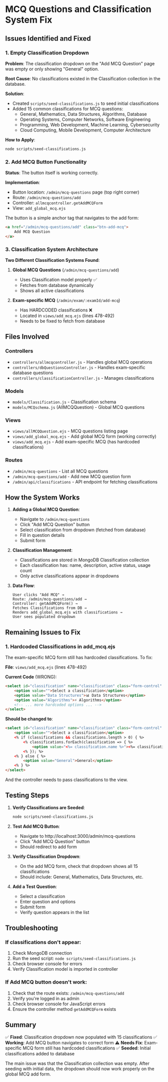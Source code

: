 # MCQ Questions and Classification System Fix

## Issues Identified and Fixed

### 1. Empty Classification Dropdown
**Problem**: The classification dropdown on the "Add MCQ Question" page was empty or only showing "General" option.

**Root Cause**: No classifications existed in the Classification collection in the database.

**Solution**:
- Created `scripts/seed-classifications.js` to seed initial classifications
- Added 15 common classifications for MCQ questions:
  - General, Mathematics, Data Structures, Algorithms, Database
  - Operating Systems, Computer Networks, Software Engineering
  - Programming, Web Development, Machine Learning, Cybersecurity
  - Cloud Computing, Mobile Development, Computer Architecture

**How to Apply**:
```bash
node scripts/seed-classifications.js
```

### 2. Add MCQ Button Functionality
**Status**: The button itself is working correctly.

**Implementation**:
- Button location: `/admin/mcq-questions` page (top right corner)
- Route: `/admin/mcq-questions/add`
- Controller: `allmcqcontroller.getAddMCQForm`
- View: `add_global_mcq.ejs`

The button is a simple anchor tag that navigates to the add form:
```html
<a href="/admin/mcq-questions/add" class="btn-add-mcq">
    Add MCQ Question
</a>
```

### 3. Classification System Architecture

**Two Different Classification Systems Found**:

1. **Global MCQ Questions** (`/admin/mcq-questions/add`)
   - Uses Classification model properly ✅
   - Fetches from database dynamically
   - Shows all active classifications

2. **Exam-specific MCQ** (`/admin/exam/:examId/add-mcq`)
   - Has HARDCODED classifications ❌
   - Located in `views/add_mcq.ejs` (lines 478-492)
   - Needs to be fixed to fetch from database

## Files Involved

### Controllers
- `controllers/allmcqcontroller.js` - Handles global MCQ operations
- `controllers/dbQuestionsController.js` - Handles exam-specific database questions
- `controllers/classificationController.js` - Manages classifications

### Models
- `models/Classification.js` - Classification schema
- `models/MCQschema.js` (AllMCQQuestion) - Global MCQ questions

### Views
- `views/allMCQQuestion.ejs` - MCQ questions listing page
- `views/add_global_mcq.ejs` - Add global MCQ form (working correctly)
- `views/add_mcq.ejs` - Add exam-specific MCQ (has hardcoded classifications)

### Routes
- `/admin/mcq-questions` - List all MCQ questions
- `/admin/mcq-questions/add` - Add new MCQ question form
- `/admin/api/classifications` - API endpoint for fetching classifications

## How the System Works

1. **Adding a Global MCQ Question**:
   - Navigate to `/admin/mcq-questions`
   - Click "Add MCQ Question" button
   - Select classification from dropdown (fetched from database)
   - Fill in question details
   - Submit form

2. **Classification Management**:
   - Classifications are stored in MongoDB Classification collection
   - Each classification has: name, description, active status, usage count
   - Only active classifications appear in dropdowns

3. **Data Flow**:
   ```
   User clicks "Add MCQ" →
   Route: /admin/mcq-questions/add →
   Controller: getAddMCQForm() →
   Fetches Classifications from DB →
   Renders add_global_mcq.ejs with classifications →
   User sees populated dropdown
   ```

## Remaining Issues to Fix

### 1. Hardcoded Classifications in add_mcq.ejs
The exam-specific MCQ form still has hardcoded classifications. To fix:

**File**: `views/add_mcq.ejs` (lines 478-492)

**Current Code** (WRONG):
```html
<select id="classification" name="classification" class="form-control" required>
    <option value="">Select a classification</option>
    <option value="Data Structures">📊 Data Structures</option>
    <option value="Algorithms">⚡ Algorithms</option>
    <!-- ... more hardcoded options ... -->
</select>
```

**Should be changed to**:
```html
<select id="classification" name="classification" class="form-control" required>
    <option value="">Select a classification</option>
    <% if (classifications && classifications.length > 0) { %>
        <% classifications.forEach(classification => { %>
            <option value="<%= classification.name %>"><%= classification.name %></option>
        <% }); %>
    <% } else { %>
        <option value="General">General</option>
    <% } %>
</select>
```

And the controller needs to pass classifications to the view.

## Testing Steps

1. **Verify Classifications are Seeded**:
   ```bash
   node scripts/seed-classifications.js
   ```

2. **Test Add MCQ Button**:
   - Navigate to http://localhost:3000/admin/mcq-questions
   - Click "Add MCQ Question" button
   - Should redirect to add form

3. **Verify Classification Dropdown**:
   - On the add MCQ form, check that dropdown shows all 15 classifications
   - Should include: General, Mathematics, Data Structures, etc.

4. **Add a Test Question**:
   - Select a classification
   - Enter question and options
   - Submit form
   - Verify question appears in the list

## Troubleshooting

### If classifications don't appear:
1. Check MongoDB connection
2. Run the seed script: `node scripts/seed-classifications.js`
3. Check browser console for errors
4. Verify Classification model is imported in controller

### If Add MCQ button doesn't work:
1. Check that the route exists: `/admin/mcq-questions/add`
2. Verify you're logged in as admin
3. Check browser console for JavaScript errors
4. Ensure the controller method `getAddMCQForm` exists

## Summary

✅ **Fixed**: Classification dropdown now populated with 15 classifications
✅ **Working**: Add MCQ button navigates to correct form
⚠️ **Needs Fix**: Exam-specific MCQ form still has hardcoded classifications
✅ **Seeded**: Initial classifications added to database

The main issue was that the Classification collection was empty. After seeding with initial data, the dropdown should now work properly on the global MCQ add form.